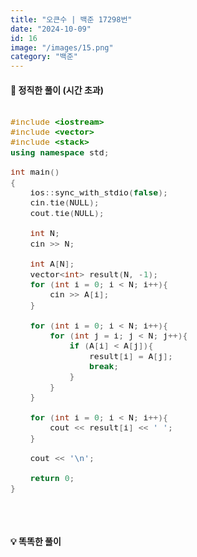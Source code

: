 ```yaml
---
title: "오큰수 | 백준 17298번"
date: "2024-10-09"
id: 16
image: "/images/15.png"
category: "백준"
---
```

<style>
  .code-block {
    font-family: 'jetbrains-mono-regular', monospace;
    font-size: 1.1em;
    overflow-x: auto;
  }
</style>

<h4><strong>📓 정직한 풀이 (시간 초과)</strong></h4>

<div class="code-block " style="margin-bottom: 50px">

```c++
#include <iostream>
#include <vector>
#include <stack>
using namespace std;

int main()
{
    ios::sync_with_stdio(false);
    cin.tie(NULL);
    cout.tie(NULL);
    
    int N;
    cin >> N;
    
    int A[N];
    vector<int> result(N, -1);
    for (int i = 0; i < N; i++){
        cin >> A[i];
    }
    
    for (int i = 0; i < N; i++){
        for (int j = i; j < N; j++){
            if (A[i] < A[j]){
                result[i] = A[j];
                break;
            }
        }
    }
    
    for (int i = 0; i < N; i++){
        cout << result[i] << ' ';
    }
    
    cout << '\n';

    return 0;
}
```
</div>

<h4><strong>💡 똑똑한 풀이</strong></h4>

<div class="code-block">

```c++

```
</div>